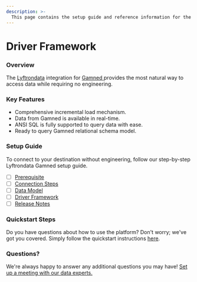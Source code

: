 ```yaml
---
description: >-
  This page contains the setup guide and reference information for the Gamned source connector.
---
```


# Driver Framework

### Overview

The [Lyftrondata](https://www.lyftrondata.com/) integration for [Gamned](https://www.lyftrondata.com/integration/gamned/)[ ](https://www.lyftrondata.com/integration/gamned/)provides the most natural way to access data while requiring no engineering.

### Key Features

* Comprehensive incremental load mechanism.
* Data from Gamned is available in real-time.&#x20;
* ANSI SQL is fully supported to query data with ease.
* Ready to query Gamned relational schema model.

### Setup Guide

To connect to your destination without engineering, follow our step-by-step Lyftrondata Gamned setup guide.

* [ ] [Prerequisite](../../marketing-analytics/gamned/prerequisite.md)
* [ ] [Connection Steps](../../marketing-analytics/gamned/connection-steps.md)
* [ ] [Data Model](../../marketing-analytics/gamned/data-model/)
* [ ] [Driver Framework](../../marketing-analytics/gamned/driver-framework/)
* [ ] [Release Notes](../../marketing-analytics/gamned/release-notes.md)

### Quickstart Steps

Do you have questions about how to use the platform? Don't worry; we've got you covered. Simply follow the quickstart instructions [here](../../../quickstart-steps.md).

### Questions? <a href="#questions" id="questions"></a>

We're always happy to answer any additional questions you may have! [Set up a meeting with our data experts.](https://www.lyftrondata.com/book-a-meeting/)


